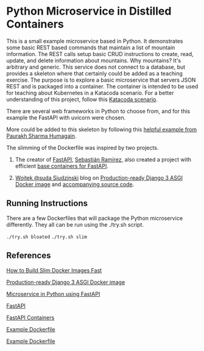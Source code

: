 # Python Microservice in Distilled Containers

This is a small example microservice based in Python. It demonstrates some basic REST based commands that maintain a list of mountain information. The REST calls setup basic CRUD instructions to create, read, update, and delete information about mountains. Why mountains? It's arbitrary and generic. This service does not connect to a database, but provides a skeleton where that certainly could be added as a teaching exercise. The purpose is to explore a basic microservice that servers JSON REST and is packaged into a container. The container is intended to be used for teaching about Kubernetes in a Katacoda scenario. For a better understanding of this project, follow this [Katacoda scenario](https://katacoda.com/javajon/courses/kubernetes-pipelines/python).

There are several web frameworks in Python to choose from, and for this example the FastAPI with uvicorn were chosen.

More could be added to this skeleton by following this [helpful example from Paurakh Sharma Humagain](https://dev.to/paurakhsharma/microservice-in-python-using-fastapi-24cc#creating-simple-rest).

The slimming of the Dockerfile was inspired by two projects.

1. The creator of [FastAPI](https://github.com/tiangolo/fastapi), [Sebastián Ramírez](https://github.com/tiangolo), also created a project with efficient [base containers for FastAPI](https://github.com/tiangolo/uvicorn-gunicorn-docker).

2. [Wojtek @suda Siudzinski](https://suda.pl/) blog on [Production-ready Django 3 ASGI Docker image](https://suda.pl/deploying-django-3-asgi/) and [accompanying source code](https://github.com/stefanitsky/cookiecutter-django-minimal).

## Running Instructions

There are a few Dockerfiles that will package the Python microservice differently. They all can be run using the ./try.sh script.

`./try.sh bloated`
`./try.sh slim`

## References

[How to Build Slim Docker Images Fast](https://towardsdatascience.com/how-to-build-slim-docker-images-fast-ecc246d7f4a7)

[Production-ready Django 3 ASGI Docker image](https://suda.pl/deploying-django-3-asgi/)

[Microservice in Python using FastAPI](https://dev.to/paurakhsharma/microservice-in-python-using-fastapi-24cc#installing-docker)

[FastAPI](https://github.com/tiangolo/uvicorn-gunicorn-fastapi-docker)

[FastAPI Containers](https://github.com/tiangolo/uvicorn-gunicorn-fastapi-docker)

[Example Dockerfile](https://github.com/stefanitsky/cookiecutter-django-minimal/blob/cc08d4e593b163ebbb002890d07fa3d3c084ee70/%7B%7B%20cookiecutter.project_slug%20%7D%7D/Dockerfile)

[Example Dockerfile](https://github.com/klasrak/eventex/blob/eafa1cdd12e8d2cd0b9da56a908e61e825ca41a1/Dockerfile)
